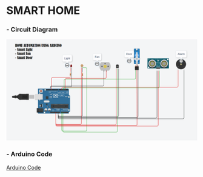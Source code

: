 # **SMART HOME**
### - **Circuit Diagram**
![Circuit Diagram](https://github.com/IBM-EPBL/IBM-Project-5462-1658765976/blob/main/Assignments/Assignment-1/Karthikeyan%20C/Smart%20Home.png)

### - **Arduino Code**
[Arduino Code](https://github.com/IBM-EPBL/IBM-Project-5462-1658765976/blob/main/Assignments/Assignment-1/Karthikeyan%20C/smart_home.ino)
